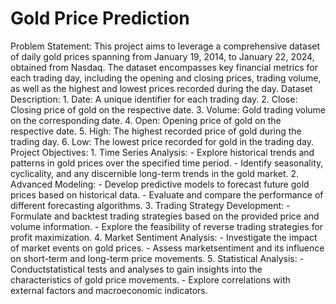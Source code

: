 # Gold Price Prediction
 Problem Statement: This project aims to leverage a comprehensive dataset of daily gold prices spanning from January 19, 2014, to January 22, 2024, obtained from Nasdaq. The dataset encompasses key financial metrics for each trading day, including the opening and closing prices, trading volume, as well as the highest and lowest prices recorded during the day.  Dataset Description: 1. Date: A unique identifier for each trading day. 2. Close: Closing price of gold on the respective date. 3. Volume: Gold trading volume on the corresponding date. 4. Open: Opening price of gold on the respective date. 5. High: The highest recorded price of gold during the trading day. 6. Low: The lowest price recorded for gold in the trading day.  Project Objectives: 1. Time Series Analysis: - Explore historical trends and patterns in gold prices over the specified time period. - Identify seasonality, cyclicality, and any discernible long-term trends in the gold market.  2. Advanced Modeling: - Develop predictive models to forecast future gold prices based on historical data. - Evaluate and compare the performance of different forecasting algorithms.  3. Trading Strategy Development: - Formulate and backtest trading strategies based on the provided price and volume information. - Explore the feasibility of reverse trading strategies for profit maximization.  4. Market Sentiment Analysis:  - Investigate the impact of market events on gold prices. - Assess marketsentiment and its influence on short-term and long-term price movements.  5. Statistical Analysis: - Conductstatistical tests and analyses to gain insights into the characteristics of gold price movements. - Explore correlations with external factors and macroeconomic indicators.
